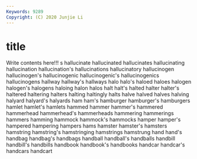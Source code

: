```yaml
---
Keywords: 9289
Copyright: (C) 2020 Junjie Li
---
```


# title

Write contents here!!!
s
hallucinate 
hallucinated 
hallucinates 
hallucinating 
hallucination 
hallucination's 
hallucinations 
hallucinatory 
hallucinogen 
hallucinogen's
hallucinogenic 
hallucinogenic's 
hallucinogenics 
hallucinogens 
hallway 
hallway's 
hallways 
halo 
halo's 
haloed
haloes 
halogen 
halogen's 
halogens 
haloing 
halon 
halos 
halt 
halt's 
halted
halter 
halter's 
haltered 
haltering 
halters 
halting 
haltingly 
halts 
halve 
halved
halves 
halving 
halyard 
halyard's 
halyards 
ham 
ham's 
hamburger 
hamburger's 
hamburgers
hamlet 
hamlet's 
hamlets 
hammed 
hammer 
hammer's 
hammered 
hammerhead 
hammerhead's 
hammerheads
hammering 
hammerings 
hammers 
hamming 
hammock 
hammock's 
hammocks 
hamper 
hamper's 
hampered
hampering 
hampers 
hams 
hamster 
hamster's 
hamsters 
hamstring 
hamstring's 
hamstringing 
hamstrings
hamstrung 
hand 
hand's 
handbag 
handbag's 
handbags 
handball 
handball's 
handballs 
handbill
handbill's 
handbills 
handbook 
handbook's 
handbooks 
handcar 
handcar's 
handcars 
handcart 
